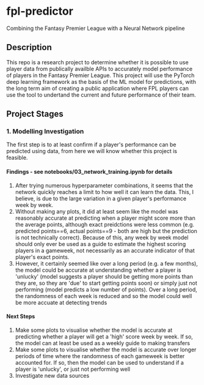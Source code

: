 # fpl-predictor
Combining the Fantasy Premier League with a Neural Network pipeline

## Description
This repo is a research project to determine whether it is possible to use player data from publically availble APIs to accurately model performance of players in the Fantasy Premier League. This project will use the PyTorch deep learning framework as the basis of the ML model for predictions, with the long term aim of creating a public application where FPL players can use the tool to undertand the current and future performance of their team.

## Project Stages

### 1. Modelling Investigation
The first step is to at least confirm if a player's performance can be predicted using data, from here we will know whether this project is feasible. 

#### Findings - see notebooks/03_network_training.ipynb for details
1. After trying numerous hyperparameter combinations, it seems that the network quickly reaches a limit to how well it can learn the data. This, I believe, is due to the large variation in a given player's performance week by week.
2. Without making any plots, it did at least seem like the model was reasonably accurate at predicting when a player might score more than the average points, although exact preidctions were less common (e.g. predicted points==6, actual points==9 - both are high but the prediction is not technically correct). Because of this, any week by week model should only ever be used as a guide to estimate the highest scoring players in a gameweek, not necessarily as an accurate indicator of that player's exact points.
3. However, it certainly seemed like over a long period (e.g. a few months), the model could be accurate at understanding whether a player is 'unlucky' (model suggests a player should be getting more points than they are, so they are 'due' to start getting points soon) or simply just not performing (model predicts a low number of points). Over a long period, the randomness of each week is reduced and so the model could well be more accuate at detecting trends

#### Next Steps
1. Make some plots to visualise whether the model is accurate at predicting whether a player will get a 'high' score week by week. If so, the model can at least be used as a weekly guide to making transfers
2. Make some plots to visualise whether the model is accurate over longer periods of time where the randomness of each gameweek is better accounted for. If so, then the model can be used to understand if a player is 'unlucky', or just not performing well
3. Investigate new data sources 
